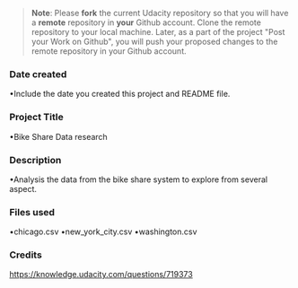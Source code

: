>**Note**: Please **fork** the current Udacity repository so that you will have a **remote** repository in **your** Github account. Clone the remote repository to your local machine. Later, as a part of the project "Post your Work on Github", you will push your proposed changes to the remote repository in your Github account.

### Date created
 •Include the date you created this project and README file.

### Project Title
 •Bike Share Data research

### Description
 •Analysis the data from the bike share system to explore from several aspect.

### Files used
 •chicago.csv
 •new_york_city.csv
 •washington.csv

### Credits
 https://knowledge.udacity.com/questions/719373
